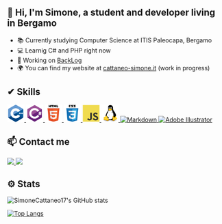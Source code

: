## 📌 Hi, I'm Simone, a student and developer living in Bergamo

- 📚 Currently studying Computer Science at ITIS Paleocapa, Bergamo
- 💻 Learnig C# and PHP right now
- 🚧 Working on <a href=https://github.com/SimoneCattaneo17/BackLog>BackLog</a>
- 🌍 You can find my website at <a href="http://cattaneo-simone.it">cattaneo-simone.it</a> (work in progress)
<!-- - 📫 Contact me at <a href="mailto:cattaneo.simone1708@gmail.com">cattaneo.simone1708@gmail.com</a> -->


## ✔ Skills

<a href="http://www.cplusplus.org/" target="_blank" rel="noreferrer"> 
  <img src="https://raw.githubusercontent.com/devicons/devicon/master/icons/cplusplus/cplusplus-original.svg" alt="C++" width="40" height="40"/>
</a>
<a href="https://learn.microsoft.com/en-us/dotnet/csharp/" target="_blank" rel="noreferrer"> 
  <img src="https://raw.githubusercontent.com/devicons/devicon/master/icons/csharp/csharp-original.svg" alt="C#" width="40" height="40"/> 
</a>
<a href="https://developer.mozilla.org/en-US/docs/Web/HTML" rel="noreferrer">
  <img src="https://raw.githubusercontent.com/devicons/devicon/master/icons/html5/html5-original-wordmark.svg" alt="HTML" width="40" height="40"/>
</a>
<a href="https://developer.mozilla.org/en-US/docs/Web/CSS" rel="noreferrer">
  <img src="https://raw.githubusercontent.com/devicons/devicon/master/icons/css3/css3-original-wordmark.svg" alt="CSS" width="40" height="40"/>
</a>
<a href="https://developer.mozilla.org/en-US/docs/Web/JavaScript" target="_blank" rel="noreferrer">
  <img src="https://raw.githubusercontent.com/devicons/devicon/master/icons/javascript/javascript-original.svg" alt="JavaScript" width="40" height="40"/>
</a>
<a href="https://www.linux.org/" target="_blank" rel="noreferrer"> 
  <img src="https://raw.githubusercontent.com/devicons/devicon/master/icons/linux/linux-original.svg" alt="Linux" width="40" height="40"/>
</a>
<a href="https://docs.github.com/en/get-started/writing-on-github/getting-started-with-writing-and-formatting-on-github/basic-writing-and-formatting-syntax/" target="_blank" rel="noreferrer"> 
  <img src="https://seeklogo.com/images/M/markdown-logo-102FDA095E-seeklogo.com.png?v=637829616810000000" alt="Markdown" width="40" height="40"/>
</a>
<a href="https://www.adobe.com/products/illustrator.html" rel="noreferrer">
  <img src="https://seeklogo.com/images/A/adobe-illustrator-logo-775FAF240B-seeklogo.com.png" alt="Adobe Illustrator" width="40" height="40"/>
</a>



## 📫 Contact me

<a href="mailto:cattaneo.simone1708@gmail.com">
  <img src="https://upload.wikimedia.org/wikipedia/commons/thumb/7/7e/Gmail_icon_%282020%29.svg/800px-Gmail_icon_%282020%29.svg.png" width="35">
</a>
<a href="https://t.me/Simonevoip">
  <img src="https://upload.wikimedia.org/wikipedia/commons/thumb/8/82/Telegram_logo.svg/2048px-Telegram_logo.svg.png" height="40">
</a>


## ⚙ Stats

![SimoneCattaneo17's GitHub stats](https://github-readme-stats.vercel.app/api?username=SimoneCattaneo17&show_icons=false&theme=dark)

[![Top Langs](https://github-readme-stats.vercel.app/api/top-langs/?username=SimoneCattaneo17&layout=compact)](https://github.com/SimoneCattaneo17/github-readme-stats)




<!--
**SimoneCattaneo17/SimoneCattaneo17** is a ✨ _special_ ✨ repository because its `README.md` (this file) appears on your GitHub profile.

Here are some ideas to get you started:

- 🔭 I’m currently working on ...
- 🌱 I’m currently learning ...
- 👯 I’m looking to collaborate on ...
- 🤔 I’m looking for help with ...
- 💬 Ask me about ...
- 📫 How to reach me: ...
- 😄 Pronouns: ...
- ⚡ Fun fact: ...
-->
